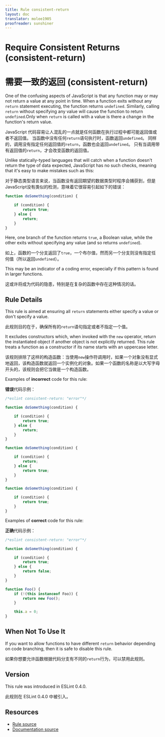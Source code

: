 ```yaml
---
title: Rule consistent-return
layout: doc
translator: molee1905
proofreader: sunshiner
---
```

<!-- Note: No pull requests accepted for this file. See README.md in the root directory for details. -->

# Require Consistent Returns (consistent-return)

# 需要一致的返回 (consistent-return)

One of the confusing aspects of JavaScript is that any function may or may not return a value at any point in time. When a function exits without any `return` statement executing, the function returns `undefined`. Similarly, calling `return` without specifying any value will cause the function to return `undefined`.Only when `return` is called with a value is there a change in the function's return value.

JavaScript 代码容易让人混乱的一点就是任何函数在执行过程中都可能返回值或者不返回值。
当函数中没有任何`return`语句执行时，函数返回`undefined`。
同样的，调用没有指定任何返回值的`return`，函数也会返回`undefined`。
只有当调用带有返回值的`return`，才会改变函数的返回值。

Unlike statically-typed languages that will catch when a function doesn't return the type of data expected, JavaScript has no such checks, meaning that it's easy to make mistakes such as this:

对于静态类型语言来说，当函数没有返回期望的数据类型时程序会捕获到，但是JavaScript没有类似的检测，意味着它很容易引起如下的错误：

```js
function doSomething(condition) {

    if (condition) {
        return true;
    } else {
        return;
    }
}
```

Here, one branch of the function returns `true`, a Boolean value, while the other exits without specifying any value (and so returns `undefined`).

如上，函数的一个分支返回了`true`，一个布尔值，然而另一个分支则没有指定任何值（所以返回`undefined`）。

This may be an indicator of a coding error, especially if this pattern is found in larger functions.

这或许将成为代码的隐患，特别是在复杂的函数中存在这种情况的话。

## Rule Details

This rule is aimed at ensuring all `return` statements either specify a value or don't specify a value.

此规则目的在于，确保所有的`return`语句指定或者不指定一个值。

It excludes constructors which, when invoked with the `new` operator, return the instantiated object if another object is not explicitly returned.  This rule treats a function as a constructor if its name starts with an uppercase letter.

该规则排除了这样的构造函数：当使用`new`操作符调用时，如果一个对象没有显式地返回，该构造函数就返回一个实例化的对象。如果一个函数的名称是以大写字母开头的，该规则会把它当做是一个构造函数。

Examples of **incorrect** code for this rule:

**错误**代码示例：

```js
/*eslint consistent-return: "error"*/

function doSomething(condition) {

    if (condition) {
        return true;
    } else {
        return;
    }
}

function doSomething(condition) {

    if (condition) {
        return;
    } else {
        return true;
    }
}

function doSomething(condition) {

    if (condition) {
        return true;
    }
}
```

Examples of **correct** code for this rule:

**正确**代码示例：

```js
/*eslint consistent-return: "error"*/

function doSomething(condition) {

    if (condition) {
        return true;
    } else {
        return false;
    }
}

function Foo() {
    if (!(this instanceof Foo)) {
        return new Foo();
    }

    this.a = 0;
}
```

## When Not To Use It

If you want to allow functions to have different `return` behavior depending on code branching, then it is safe to disable this rule.

如果你想要允许函数根据代码分支有不同的`return`行为，可以禁用此规则。

## Version

This rule was introduced in ESLint 0.4.0.

此规则在 ESLint 0.4.0 中被引入。

## Resources

* [Rule source](https://github.com/eslint/eslint/tree/master/lib/rules/consistent-return.js)
* [Documentation source](https://github.com/eslint/eslint/tree/master/docs/rules/consistent-return.md)
